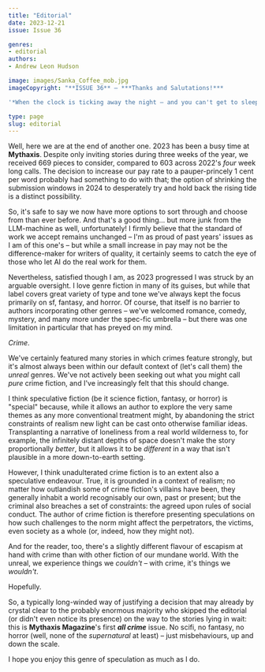 ```yaml
---
title: "Editorial"
date: 2023-12-21
issue: Issue 36

genres:
- editorial
authors:
- Andrew Leon Hudson

image: images/Sanka_Coffee_mob.jpg
imageCopyright: "**ISSUE 36** – ***Thanks and Salutations!***

'*When the clock is ticking away the night – and you can't get to sleep – your nerves make you jump at every sound. You find yourself thinking things that would never occur to you in the daylight. What makes you so nervous and uneasy? And why couldn't you get to sleep when you first went to bed?'* It turns out the answer isn't insidious crime but insidious caffeine! The cover image is from an ad for decaffeinated [Sanka Coffee - Was that a burglar downstairs?](https://commons.wikimedia.org/wiki/File:Sanka_Coffee_-_Was_that_a_burglar_downstairs,_1948.jpg), painted in 1948 by [Fritz Siebel](https://en.wikipedia.org/wiki/Fritz_Siebel), more famous for his ['Someone Talked' WWII poster](https://en.wikipedia.org/wiki/Fritz_Siebel#/media/File:SOMEONE_TALKED_-_NARA_-_513672.jpg). Now out of copyright, this particular ad ran in the notorious crime publisher *Ladies' Home Journal*…"

type: page
slug: editorial
---
```


Well, here we are at the end of another one. 2023 has been a busy time at **Mythaxis**. Despite only inviting stories during three weeks of the year, we received 669 pieces to consider, compared to 603 across 2022's *four* week long calls. The decision to increase our pay rate to a pauper-princely 1 cent per word probably had something to do with that; the option of shrinking the submission windows in 2024 to desperately try and hold back the rising tide is a distinct possibility.

So, it's safe to say we now have more options to sort through and choose from than ever before. And that's a good thing… but more junk from the LLM-machine as well, unfortunately! I firmly believe that the standard of work we accept remains unchanged – I'm as proud of past years' issues as I am of this one's – but while a small increase in pay may not be the difference-maker for writers of quality, it certainly seems to catch the eye of those who let AI do the real work for them.

Nevertheless, satisfied though I am, as 2023 progressed I was struck by an arguable oversight. I love genre fiction in many of its guises, but while that label covers great variety of type and tone we've always kept the focus primarily on sf, fantasy, and horror. Of course, that itself is no barrier to authors incorporating other genres – we've welcomed romance, comedy, mystery, and many more under the spec-fic umbrella – but there was one limitation in particular that has preyed on my mind.

*Crime*.

We've certainly featured many stories in which crimes feature strongly, but it's almost always been within our default context of (let's call them) the *unreal* genres. We've not actively been seeking out what you might call *pure* crime fiction, and I've increasingly felt that this should change.

I think speculative fiction (be it science fiction, fantasy, or horror) is "special" because, while it allows an author to explore the very same themes as any more conventional treatment might, by abandoning the strict constraints of realism new light can be cast onto otherwise familiar ideas. Transplanting a narrative of loneliness from a real world wilderness to, for example, the infinitely distant depths of space doesn't make the story proportionally *better*, but it allows it to be *different* in a way that isn't plausible in a more down-to-earth setting.

However, I think unadulterated crime fiction is to an extent also a speculative endeavour. True, it is grounded in a context of realism; no matter how outlandish some of crime fiction's villains have been, they generally inhabit a world recognisably our own, past or present; but the criminal also breaches a set of constraints: the agreed upon rules of social conduct. The author of crime fiction is therefore presenting speculations on how such challenges to the norm might affect the perpetrators, the victims, even society as a whole (or, indeed, how they might not).

And for the reader, too, there's a slightly different flavour of escapism at hand with crime than with other fiction of our mundane world. With the unreal, we experience things we *couldn't* – with crime, it's things we *wouldn't*.

Hopefully.

So, a typically long-winded way of justifying a decision that may already by crystal clear to the probably enormous majority who skipped the editorial (or didn't even notice its presence) on the way to the stories lying in wait: this is **Mythaxis Magazine**'s first ***all crime*** issue. No scifi, no fantasy, no horror (well, none of the *supernatural* at least) – just misbehaviours, up and down the scale.

I hope you enjoy this genre of speculation as much as I do.
